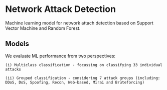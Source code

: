 # Network Attack Detection

Machine learning model for network attach detection based on Support Vector Machine and Random Forest. 

## Models

We evaluate ML performance from two perspectives: 
    
    (i) Multiclass classification - focussing on classifying 33 individual attacks
    
    (ii) Grouped classification - considering 7 attack groups (including: DDoS, DoS, Spoofing, Recon, Web-based, Mirai and Bruteforcing)
    
